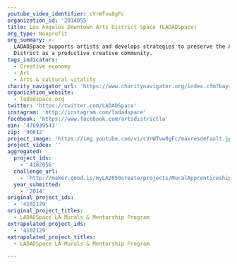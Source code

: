 ```yaml
---
youtube_video_identifier: cVrWTvw8gFc
organization_id: '2014055'
title: Los Angeles Downtown Arts District Space (LADADSpace)
org_type: Nonprofit
org_summary: >-
  LADADSpace supports artists and develops strategies to preserve the Arts
  District as a productive creative community.
tags_indicators:
  - Creative economy
  - Art
  - Arts & cultural vitality
charity_navigator_url: 'https://www.charitynavigator.org/index.cfm?bay=search.profile&ein=470939543'
organization_website:
  - ladadspace.org
twitter: 'https://twitter.com/LADADSpace'
instagram: 'http://instagram.com/ladadspace'
facebook: 'https://www.facebook.com/artsdistrictla'
ein: '470939543'
zip: '90012'
project_image: 'https://img.youtube.com/vi/cVrWTvw8gFc/maxresdefault.jpg'
project_video: ''
aggregated:
  project_ids:
    - '4102056'
  challenge_url:
    - 'http://maker.good.is/myLA2050create/projects/MuralApprenticeship.html'
  year_submitted:
    - '2014'
original_project_ids:
  - '4102129'
original_project_titles:
  - LADADSpace LA Murals & Mentorship Program
extrapolated_project_ids:
  - '4102129'
extrapolated_project_titles:
  - LADADSpace LA Murals & Mentorship Program

---
```

